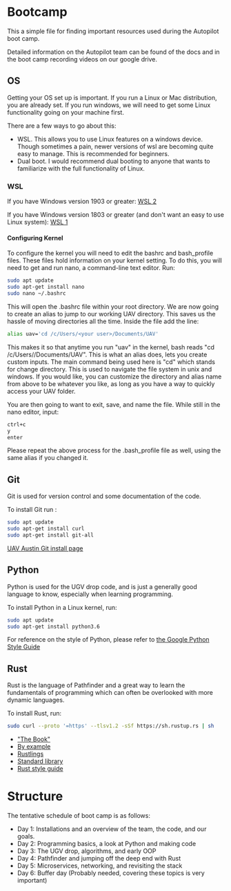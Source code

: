 # Bootcamp

This a simple file for finding important resources used during the Autopilot boot camp.

Detailed information on the Autopilot team can be found of the docs and in the boot camp recording videos on our google drive.

## OS
Getting your OS set up is important. If you run a Linux or Mac distribution, you are already set. If you run windows, we will need to get some Linux functionality going on your machine first.

There are a few ways to go about this:

- WSL. This allows you to use Linux features on a windows device. Though sometimes a pain, newer versions of wsl are becoming quite easy to manage. This is recommended for beginners.
- Dual boot. I would recommend dual booting to anyone that wants to familiarize with the full functionality of Linux.

### WSL
If you have Windows version 1903 or greater: [WSL 2](https://www.omgubuntu.co.uk/how-to-install-wsl2-on-windows-10)

If you have Windows version 1803 or greater (and don't want an easy to use Linux system): [WSL 1](http://docs.uavaustin.org/guides/installation/getting-started/windows.html)

#### Configuring Kernel

To configure the kernel you will need to edit the bashrc and bash_profile files. These files hold information on your kernel setting. To do this, you will need to get and run nano, a command-line text editor. Run:

```bash
sudo apt update
sudo apt-get install nano
sudo nano ~/.bashrc
```

This will open the .bashrc file within your root directory. We are now going to create an alias to jump to our working UAV directory. This saves us the hassle of moving directories all the time. Inside the file add the line:

```bash
alias uav='cd /c/Users/<your user>/Documents/UAV'
```

This makes it so that anytime you run "uav" in the kernel, bash reads "cd /c/Users/<your user>/Documents/UAV". This is what an alias does, lets you create custom inputs. The main command being used here is "cd" which stands for change directory. This is used to navigate the file system in unix and windows. If you would like, you can customize the directory and alias name from above to be whatever you like, as long as you have a way to quickly access your UAV folder.

You are then going to want to exit, save, and name the file. While still in the nano editor, input:

```bash
ctrl+c
y
enter
```

Please repeat the above process for the .bash_profile file as well, using the same alias if you changed it.

## Git
Git is used for version control and some documentation of the code.

To install Git run :


```bash
sudo apt update
sudo apt-get install curl
sudo apt-get install git-all
```
[UAV Austin Git install page](http://docs.uavaustin.org/guides/installation/git/index.html)

## Python
Python is used for the UGV drop code, and is just a generally good language to
know, especially when learning programming.

To install Python in a Linux kernel, run:

```bash
sudo apt update
sudo apt-get install python3.6
```

For reference on the style of Python, please refer to [the Google Python Style Guide](https://google.github.io/styleguide/pyguide.html)

## Rust
Rust is the language of Pathfinder and a great way to learn the fundamentals of programming which can often be overlooked with more dynamic languages.

To install Rust, run:

```bash
sudo curl --proto '=https' --tlsv1.2 -sSf https://sh.rustup.rs | sh
```

- ["The Book"](https://doc.rust-lang.org/book/)
- [By example](https://doc.rust-lang.org/stable/rust-by-example/index.html)
- [Rustlings](https://github.com/rust-lang/rustlings/)
- [Standard library](https://doc.rust-lang.org/std/index.html)
- [Rust style guide](https://doc.rust-lang.org/1.0.0/style/style/naming/README.html)

# Structure
The tentative schedule of boot camp is as follows:

- Day 1: Installations and an overview of the team, the code, and our goals.
- Day 2: Programming basics, a look at Python and making code
- Day 3: The UGV drop, algorithms, and early OOP
- Day 4: Pathfinder and jumping off the deep end with Rust
- Day 5: Microservices, networking, and revisiting the stack
- Day 6: Buffer day (Probably needed, covering these topics is very important)
